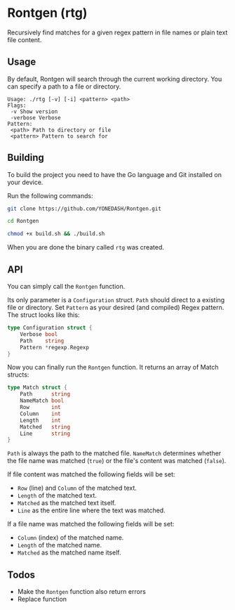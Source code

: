 # Rontgen (rtg)

Recursively find matches for a given regex pattern in file names or plain text file content.

## Usage

By default, Rontgen will search through the current working directory. You can specify a path to a file or directory.

```
Usage: ./rtg [-v] [-i] <pattern> <path>
Flags:
 -v Show version
 -verbose Verbose
Pattern:
 <path> Path to directory or file
 <pattern> Pattern to search for
```

## Building

To build the project you need to have the Go language and Git installed on your device.

Run the following commands:
```zsh
git clone https://github.com/YONEDASH/Rontgen.git

cd Rontgen

chmod +x build.sh && ./build.sh
```

When you are done the binary called ``rtg`` was created.

## API

You can simply call the ``Rontgen`` function. 

Its only parameter is a ``Configuration`` struct. ``Path`` should direct to a existing file or directory. Set ``Pattern`` as your desired (and compiled) Regex pattern. The struct looks like this:

```go
type Configuration struct {
	Verbose bool
	Path    string
	Pattern *regexp.Regexp
}
```

Now you can finally run the ``Rontgen`` function. It returns an array of Match structs:

```go
type Match struct {
	Path      string
	NameMatch bool
	Row       int
	Column    int
	Length    int
	Matched   string
	Line      string
}
```

``Path`` is always the path to the matched file.
``NameMatch`` determines whether the file name was matched (``true``) or the file's content was matched (``false``).

If file content was matched the following fields will be set:
- ``Row`` (line) and ``Column`` of the matched text.
- ``Length`` of the matched text.
- ``Matched`` as the matched text itself.
- ``Line`` as the entire line where the text was matched.

If a file name was matched the following fields will be set:
- ``Column`` (index) of the matched name.
- ``Length`` of the matched name.
- ``Matched`` as the matched name itself.


## Todos

- Make the ``Rontgen`` function also return errors
- Replace function